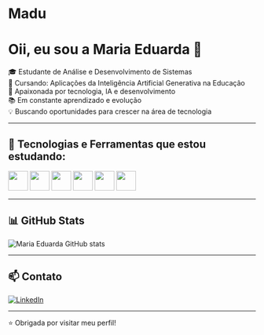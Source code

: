 # Madu
# Oii, eu sou a Maria Eduarda 👋

🎓 Estudante de Análise e Desenvolvimento de Sistemas  
🤖 Cursando: Aplicações da Inteligência Artificial Generativa na Educação  
🚀 Apaixonada por tecnologia, IA e desenvolvimento  
📚 Em constante aprendizado e evolução  
💡 Buscando oportunidades para crescer na área de tecnologia

---

## 🚀 Tecnologias e Ferramentas que estou estudando:

<p align="left">
  <img src="https://cdn.jsdelivr.net/gh/devicons/devicon/icons/java/java-original.svg" width="40" />
  <img src="https://cdn.jsdelivr.net/gh/devicons/devicon/icons/python/python-original.svg" width="40" />
  <img src="https://cdn.jsdelivr.net/gh/devicons/devicon/icons/html5/html5-original.svg" width="40" />
  <img src="https://cdn.jsdelivr.net/gh/devicons/devicon/icons/css3/css3-original.svg" width="40" />
  <img src="https://cdn.jsdelivr.net/gh/devicons/devicon/icons/javascript/javascript-original.svg" width="40" />
  <img src="https://cdn.jsdelivr.net/gh/devicons/devicon/icons/git/git-original.svg" width="40" />
</p> 

---

## 📊 GitHub Stats

![Maria Eduarda GitHub stats](https://github-readme-stats.vercel.app/api?username=mariaeduarda&show_icons=true&theme=dracula)

---

## 📫 Contato

[![LinkedIn](https://img.shields.io/badge/LinkedIn-blue?style=for-the-badge&logo=linkedin)](https://www.linkedin.com/in/maria-eduarda-telemberg)

---

⭐ Obrigada por visitar meu perfil!
